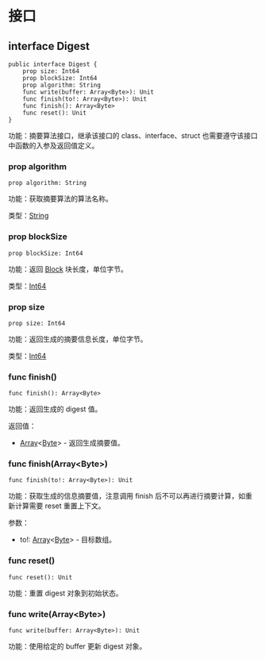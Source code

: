 # 接口

## interface Digest

```cangjie
public interface Digest {
    prop size: Int64
    prop blockSize: Int64
    prop algorithm: String
    func write(buffer: Array<Byte>): Unit
    func finish(to!: Array<Byte>): Unit
    func finish(): Array<Byte>
    func reset(): Unit
}
```

功能：摘要算法接口，继承该接口的 class、interface、struct 也需要遵守该接口中函数的入参及返回值定义。

### prop algorithm

```cangjie
prop algorithm: String
```

功能：获取摘要算法的算法名称。

类型：[String](../../../core/core_package_api/core_package_structs.md#struct-string)

### prop blockSize

```cangjie
prop blockSize: Int64
```

功能：返回 [Block](../../../ast/ast_package_api/ast_package_classes.md#class-block) 块长度，单位字节。

类型：[Int64](../../../core/core_package_api/core_package_intrinsics.md#int64)

### prop size

```cangjie
prop size: Int64
```

功能：返回生成的摘要信息长度，单位字节。

类型：[Int64](../../../core/core_package_api/core_package_intrinsics.md#int64)

### func finish()

```cangjie
func finish(): Array<Byte>
```

功能：返回生成的 digest 值。

返回值：

- [Array](../../../core/core_package_api/core_package_structs.md#struct-arrayt)\<[Byte](../../../core/core_package_api/core_package_types.md#type-byte)> - 返回生成摘要值。

### func finish(Array\<Byte>)

```cangjie
func finish(to!: Array<Byte>): Unit
```

功能：获取生成的信息摘要值，注意调用 finish 后不可以再进行摘要计算，如重新计算需要 reset 重置上下文。

参数：

- to!: [Array](../../../core/core_package_api/core_package_structs.md#struct-arrayt)\<[Byte](../../../core/core_package_api/core_package_types.md#type-byte)> - 目标数组。

### func reset()

```cangjie
func reset(): Unit
```

功能：重置 digest 对象到初始状态。

### func write(Array\<Byte>)

```cangjie
func write(buffer: Array<Byte>): Unit
```

功能：使用给定的 buffer 更新 digest 对象。
